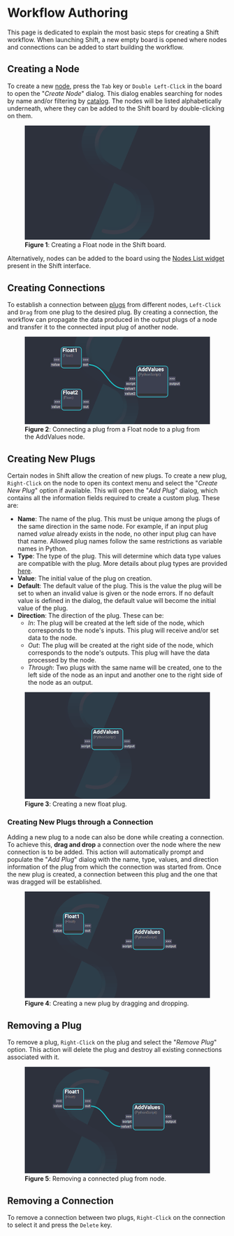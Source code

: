 # Workflow Authoring

This page is dedicated to explain the most basic steps for creating a Shift workflow. 
When launching Shift, a new empty board is opened where nodes and connections can be added to start building the workflow.

## Creating a Node

To create a new [node](terminology#node), press the `Tab` key or `Double Left-Click` in the board to open the "*Create Node*" dialog. This dialog enables searching for nodes by name and/or filtering by [catalog](terminology#catalog). The nodes will be listed alphabetically underneath, where they can be added to the Shift board by double-clicking on them.

<figure>
      <img src="images/create_node_dialog.gif" alt="Create Node Dialog">
      <figcaption><b>Figure 1</b>: Creating a Float node in the Shift board.</figcaption>
</figure>

Alternatively, nodes can be added to the board using the [Nodes List widget](ui_overview#the-nodes-list) present in the Shift interface.

## Creating Connections

To establish a connection between [plugs](terminology#plug) from different nodes, `Left-Click` and `Drag` from one plug to the desired plug. By creating a connection, the workflow can propagate the data produced in the output plugs of a node and transfer it to the connected input plug of another node.

<figure>
      <img src="images/connect_plugs.gif" alt="Connect Plugs">
      <figcaption><b>Figure 2</b>: Connecting a plug from a Float node to a plug from the AddValues node. </figcaption>
</figure>


## Creating New Plugs

Certain nodes in Shift allow the creation of new plugs. To create a new plug, `Right-Click` on the node to open its context menu and select the "*Create New Plug*" option if available. This will open the "*Add Plug*" dialog, which contains all the information fields required to create a custom plug. These are:

- **Name**: The name of the plug. This must be unique among the plugs of the same direction in the same node. For example, if an input plug named *value* already exists in the node, no other input plug can have that name. Allowed plug names follow the same restrictions as variable names in Python.
- **Type**: The type of the plug. This will determine which data type values are compatible with the plug. More details about plug types are provided [here](../../reference/nodes/#plugs).
- **Value**: The initial value of the plug on creation.
- **Default**: The default value of the plug. This is the value the plug will be set to when an invalid value is given or the node errors. If no default value is defined in the dialog, the default value will become the initial value of the plug.
- **Direction**: The direction of the plug. These can be:
    * *In*: The plug will be created at the left side of the node, which corresponds to the node's inputs. This plug will receive and/or set data to the node.
    * *Out*: The plug will be created at the right side of the node, which corresponds to the node's outputs. This plug will have the data processed by the node.
    * *Through*: Two plugs with the same name will be created, one to the left side of the node as an input and another one to the right side of the node as an output.

<figure>
      <img src="images/create_plug.gif" alt="Create Plug">
      <figcaption><b>Figure 3</b>: Creating a new float plug.</figcaption>
</figure>


### Creating New Plugs through a Connection

Adding a new plug to a node can also be done while creating a connection. To achieve this, **drag and drop** a connection over the node where the new connection is to be added. This action will automatically prompt and populate the "*Add Plug*" dialog with the name, type, values, and direction information of the plug from which the connection was started from. Once the new plug is created, a connection between this plug and the one that was dragged will be established.

<figure>
      <img src="images/create_plug_drag_connection.gif" alt="Create a plug drag and drop.">
      <figcaption><b>Figure 4</b>: Creating a new plug by dragging and dropping.</figcaption>
</figure>


## Removing a Plug

To remove a plug, `Right-Click` on the plug and select the "*Remove Plug*" option. This action will delete the plug and destroy all existing connections associated with it.

<figure>
      <img src="images/remove_plugs.gif" alt="Remove Plugs">
      <figcaption><b>Figure 5</b>: Removing a connected plug from node.</figcaption>
</figure>


## Removing a Connection

To remove a connection between two plugs, `Right-Click` on the connection to select it and press the `Delete` key.
